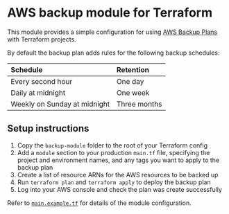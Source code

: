 # AWS backup module for Terraform

This module provides a simple configuration for using [AWS Backup Plans](https://docs.aws.amazon.com/aws-backup/latest/devguide/about-backup-plans.html) with Terraform projects.

By default the backup plan adds rules for the following backup schedules:

| Schedule                     | Retention    |
|:-----------------------------|:-------------|
| Every second hour            | One day      |
| Daily at midnight            | One week     |
| Weekly on Sunday at midnight | Three months |

## Setup instructions

1. Copy the `backup-module` folder to the root of your Terraform config
2. Add a `module` section to your production `main.tf` file, specifying the project and environment names, and any tags you want to apply to the backup plan
3. Create a list of resource ARNs for the AWS resources to be backed up
4. Run `terraform plan` and `terraform apply` to deploy the backup plan
5. Log into your AWS console and check the plan was create successfully

Refer to [`main.example.tf`](./main.example.tf) for details of the module configuration.
